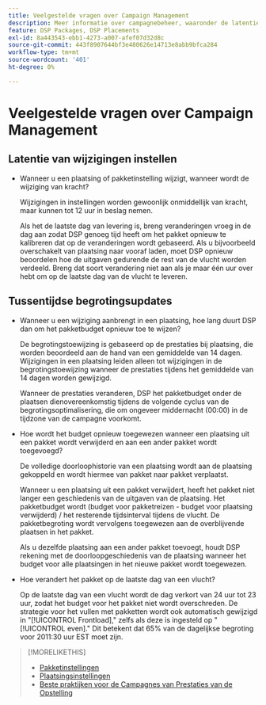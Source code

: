 ```yaml
---
title: Veelgestelde vragen over Campaign Management
description: Meer informatie over campagnebeheer, waaronder de latentieperiode voor wijzigingen en wat er gebeurt wanneer u budgetwijzigingen aanbrengt tijdens een vlucht.
feature: DSP Packages, DSP Placements
exl-id: 8a443543-ebb1-4273-a007-afef07d32d8c
source-git-commit: 443f8907644bf3e480626e14713e8abb9bfca284
workflow-type: tm+mt
source-wordcount: '401'
ht-degree: 0%

---
```


# Veelgestelde vragen over Campaign Management

<!-- Most of this information should be moved into the relevant topics (especially editing topics). -->

## Latentie van wijzigingen instellen

* Wanneer u een plaatsing of pakketinstelling wijzigt, wanneer wordt de wijziging van kracht?

   Wijzigingen in instellingen worden gewoonlijk onmiddellijk van kracht, maar kunnen tot 12 uur in beslag nemen.

   Als het de laatste dag van levering is, breng veranderingen vroeg in de dag aan zodat DSP genoeg tijd heeft om het pakket opnieuw te kalibreren dat op de veranderingen wordt gebaseerd. Als u bijvoorbeeld overschakelt van plaatsing naar vooraf laden, moet DSP opnieuw beoordelen hoe de uitgaven gedurende de rest van de vlucht worden verdeeld. Breng dat soort verandering niet aan als je maar één uur over hebt om op de laatste dag van de vlucht te leveren.

## Tussentijdse begrotingsupdates

* Wanneer u een wijziging aanbrengt in een plaatsing, hoe lang duurt DSP dan om het pakketbudget opnieuw toe te wijzen?

   De begrotingstoewijzing is gebaseerd op de prestaties bij plaatsing, die worden beoordeeld aan de hand van een gemiddelde van 14 dagen. Wijzigingen in een plaatsing leiden alleen tot wijzigingen in de begrotingstoewijzing wanneer de prestaties tijdens het gemiddelde van 14 dagen worden gewijzigd.

   Wanneer de prestaties veranderen, DSP het pakketbudget onder de plaatsen dienovereenkomstig tijdens de volgende cyclus van de begrotingsoptimalisering, die om ongeveer middernacht (00:00) in de tijdzone van de campagne voorkomt.

* Hoe wordt het budget opnieuw toegewezen wanneer een plaatsing uit een pakket wordt verwijderd en aan een ander pakket wordt toegevoegd?

   De volledige doorloophistorie van een plaatsing wordt aan de plaatsing gekoppeld en wordt hiermee van pakket naar pakket verplaatst.

   Wanneer u een plaatsing uit een pakket verwijdert, heeft het pakket niet langer een geschiedenis van de uitgaven van de plaatsing. Het pakketbudget wordt (budget voor pakketreizen - budget voor plaatsing verwijderd) / het resterende tijdsinterval tijdens de vlucht. De pakketbegroting wordt vervolgens toegewezen aan de overblijvende plaatsen in het pakket.

   Als u dezelfde plaatsing aan een ander pakket toevoegt, houdt DSP rekening met de doorloopgeschiedenis van de plaatsing wanneer het budget voor alle plaatsingen in het nieuwe pakket wordt toegewezen.

* Hoe verandert het pakket op de laatste dag van een vlucht?

   Op de laatste dag van een vlucht wordt de dag verkort van 24 uur tot 23 uur, zodat het budget voor het pakket niet wordt overschreden. De strategie voor het vullen met pakketten wordt ook automatisch gewijzigd in &quot;[!UICONTROL Frontload],&quot; zelfs als deze is ingesteld op &quot;[!UICONTROL even].&quot; Dit betekent dat 65% van de dagelijkse begroting voor 2011:30 uur EST moet zijn.

>[!MORELIKETHIS]
>
>* [Pakketinstellingen](/help/dsp/campaign-management/packages/package-settings.md)
>* [Plaatsingsinstellingen](/help/dsp/campaign-management/placements/placement-settings.md)
>* [Beste praktijken voor de Campagnes van Prestaties van de Opstelling](/help/dsp/optimization/campaign-best-practices-performance.md)


